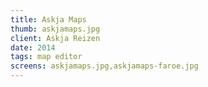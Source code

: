 ```yaml
---
title: Askja Maps
thumb: askjamaps.jpg
client: Askja Reizen
date: 2014
tags: map editor
screens: askjamaps.jpg,askjamaps-faroe.jpg
---
```

